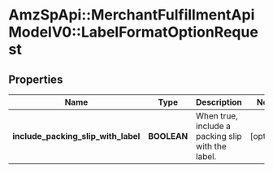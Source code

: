 # AmzSpApi::MerchantFulfillmentApiModelV0::LabelFormatOptionRequest

## Properties
Name | Type | Description | Notes
------------ | ------------- | ------------- | -------------
**include_packing_slip_with_label** | **BOOLEAN** | When true, include a packing slip with the label. | [optional] 

